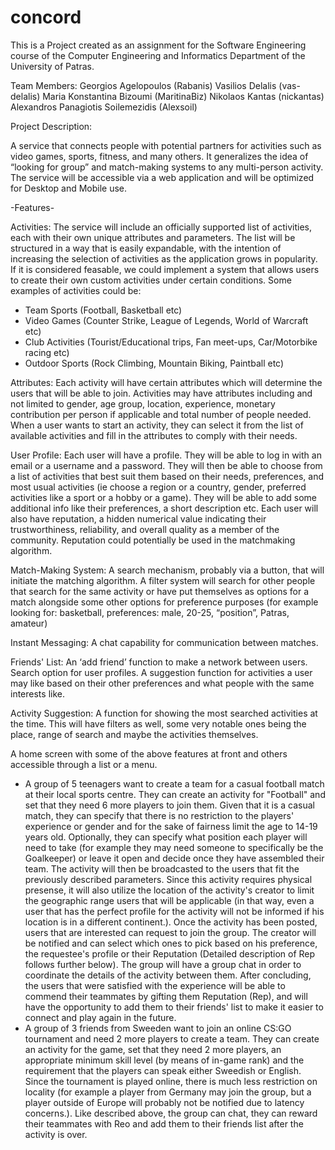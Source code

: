 # concord
This is a Project created as an assignment for the Software Engineering course of the Computer Engineering and Informatics Department of the University of Patras.

Team Members:
Georgios Agelopoulos (Rabanis)
Vasilios Delalis (vas-delalis)
Maria Konstantina Bizoumi (MaritinaBiz)
Nikolaos Kantas (nickantas)
Alexandros Panagiotis Soilemezidis (Alexsoil)

Project Description:

A service that connects people with potential partners for activities such as video games, sports, fitness, and many others. It generalizes the idea of “looking for group” and match-making systems to any multi-person activity. The service will be accessible via a web application and will be optimized for Desktop and Mobile use.

-Features-

Activities:
The service will include an officially supported list of activities, each with their own unique attributes and parameters. The list will be structured in a way that is easily expandable, with the intention of increasing the selection of activities as the application grows in popularity. If it is considered feasable, we could implement a system that allows users to create their own custom activities under certain conditions. Some examples of activities could be:
- Team Sports (Football, Basketball etc)
- Video Games (Counter Strike, League of Legends, World of Warcraft etc)
- Club Activities (Tourist/Educational trips, Fan meet-ups, Car/Motorbike racing etc)
- Outdoor Sports (Rock Climbing, Mountain Biking, Paintball etc)

Attributes:
Each activity will have certain attributes which will determine the users that will be able to join. Activities may have attributes including and not limited to gender, age group, location, experience, monetary contribution per person if applicable and total number of people needed.
When a user wants to start an activity, they can select it from the list of available activities and fill in the attributes to comply with their needs.

User Profile:
Each user will have a profile. They will be able to log in with an email or a username and a password. They will then be able to choose from a list of activities that best suit them based on their needs, preferences, and most usual activities (ie choose a region or a country, gender, preferred activities like a sport or a hobby or a game). They will be able to add some additional info like their preferences, a short description etc. Each user will also have reputation,  a hidden numerical value indicating their trustworthiness, reliability, and overall quality as a member of the community. Reputation could potentially be used in the matchmaking algorithm.

Match-Making System:
A search mechanism, probably via a button, that will initiate the matching algorithm. A filter system will search for other people that search for the same activity or have put themselves as options for a match alongside some other options for preference purposes (for example looking for: basketball, preferences: male, 20-25, “position”, Patras, amateur)

Instant Messaging:
A chat capability for communication between matches.

Friends' List:
An ‘add friend’ function to make a network between users.
Search option for user profiles.
A suggestion function for activities a user may like based on their other preferences and what people with the same interests like.

Activity Suggestion:
A function for showing the most searched activities at the time. This will have filters as well, some very notable ones being the place, range of search and maybe the activities themselves.

A home screen with some of the above features at front and others accessible through a list or a menu.

- A group of 5 teenagers want to create a team for a casual football match at their local sports centre. They can create an activity for "Football" and set that they need 6 more players to join them. Given that it is a casual match, they can specify that there is no restriction to the players' experience or gender and for the sake of fairness limit the age to 14-19 years old. Optionally, they can specify what position each player will need to take (for example they may need someone to specifically be the Goalkeeper) or leave it open and decide once they have assembled their team. The activity will then be broadcasted to the users that fit the previously described parameters. Since this activity requires physical presense, it will also utilize the location of the activity's creator to limit the geographic range users that will be applicable (in that way, even a user that has the perfect profile for the activity will not be informed if his location is in a different continent.). Once the activity has been posted, users that are interested can request to join the group. The creator will be notified and can select which ones to pick based on his preference, the requestee's profile or their Reputation (Detailed description of Rep follows further below). The group will have a group chat in order to coordinate the details of the activity between them. After concluding, the users that were satisfied with the experience will be able to commend their teammates by gifting them Reputation (Rep), and will have the opportunity to add them to their friends' list to make it easier to connect and play again in the future.
- A group of 3 friends from Sweeden want to join an online CS:GO tournament and need 2 more players to create a team. They can create an activity for the game, set that they need 2 more players, an appropriate minimum skill level (by means of in-game rank) and the requirement that the players can speak either Sweedish or English. Since the tournament is played online, there is much less restriction on locality (for example a player from Germany may join the group, but a player outside of Europe will probably not be notified due to latency concerns.). Like described above, the group can chat, they can reward their teammates with Reo and add them to their friends list after the activity is over.